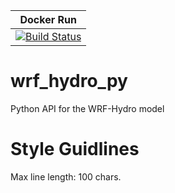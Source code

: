 |Docker Run|
|----------|
|[![Build Status](https://travis-ci.org/NCAR/wrf_hydro_py.svg?branch=master)](https://travis-ci.org/NCAR/wrf_hydro_py)|

# wrf_hydro_py
Python API for the WRF-Hydro model

# Style Guidlines
Max line length: 100 chars.
